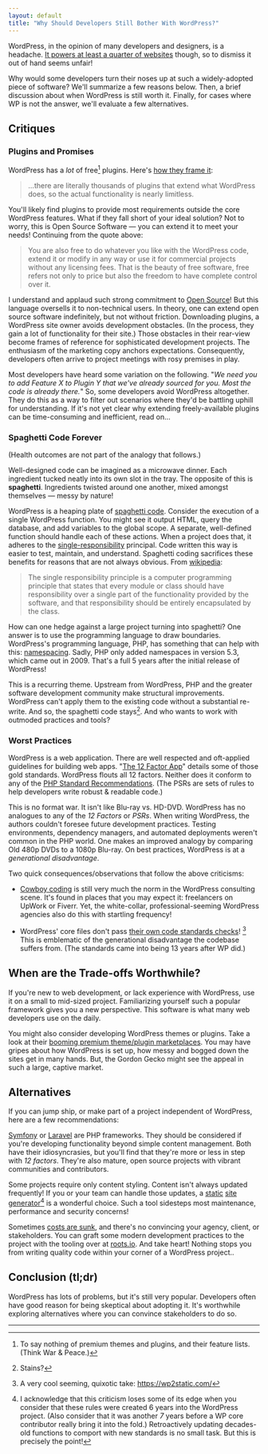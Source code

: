 ```yaml
---
layout: default
title: "Why Should Developers Still Bother With WordPress?"
---
```


WordPress, in the opinion of many developers and designers, is a headache. [It
powers at least a quarter of websites][wp-usage] though, so to dismiss it out of
hand seems unfair!

Why would some developers turn their noses up at such a widely-adopted piece of
software? We'll summarize a few reasons below. Then, a brief discussion about
when WordPress is still worth it. Finally, for cases where WP is not the answer,
we'll evaluate a few alternatives.

## Critiques

<h3 class="margin-numeral" data-margin-num="1.">Plugins and Promises</h3>

WordPress has a *lot* of free[^1] plugins. Here's [how they frame
it][wp-plugins-copy]:

> ...there are literally thousands of plugins that extend what WordPress does,
  so the actual functionality is nearly limitless.

You'll likely find plugins to provide most requirements outside the core
WordPress features. What if they fall short of your ideal solution? Not to
worry, this is Open Source Software &mdash; you can extend it to meet your
needs! Continuing from the quote above:

> You are also free to do whatever you like with the WordPress code, extend it
  or modify in any way or use it for commercial projects without any licensing
  fees. That is the beauty of free software, free refers not only to price but
  also the freedom to have complete control over it.

I understand and applaud such strong commitment to [Open Source][open-source]!
But this language oversells it to non-technical users. In theory, one can extend
open source software indefinitely, but not without friction. Downloading
plugins, a WordPress site owner avoids development obstacles. (In the process,
they gain a lot of functionality for their site.) Those obstacles in their
rear-view become frames of reference for sophisticated development projects. The
enthusiasm of the marketing copy anchors expectations. Consequently, developers
often arrive to project meetings with rosy premises in play.

Most developers have heard some variation on the following. "*We need you to add
Feature X to Plugin Y that we've already sourced for you. Most the code is
already there.*" So, some developers avoid WordPress altogether. They do this as
a way to filter out scenarios where they'd be battling uphill for understanding.
If it's not yet clear why extending freely-available plugins can be
time-consuming and inefficient, read on...


<h3 class="margin-numeral" data-margin-num="2.">Spaghetti Code Forever</h3>

(Health outcomes are not part of the analogy that follows.)

Well-designed code can be imagined as a microwave dinner. Each ingredient tucked
neatly into its own slot in the tray. The opposite of this is **spaghetti**.
Ingredients twisted around one another, mixed amongst themselves &mdash; messy
by nature!

WordPress is a heaping plate of [spaghetti code][spaghetti-code]. Consider the
execution of a single WordPress function. You might see it output HTML, query
the database, and add variables to the global scope. A separate, well-defined
function should handle each of these actions. When a project does that, it
adheres to the [single-responsibility] principal. Code written this way is
easier to test, maintain, and understand. Spaghetti coding sacrifices these
benefits for reasons that are not always obvious. From
[wikipedia][single-responsibility]:

> The single responsibility principle is a computer programming principle that
states that every module or class should have responsibility over a single part
of the functionality provided by the software, and that responsibility should be
entirely encapsulated by the class.

How can one hedge against a large project turning into spaghetti? One answer is
to use the programming language to draw boundaries. WordPress's programming
language, PHP, has something that can help with this:
[namespacing][namespacing]. Sadly, PHP only added namespaces in version 5.3,
which came out in 2009. That's a full 5 years after the initial release of
WordPress!

This is a recurring theme. Upstream from WordPress, PHP and the greater software
development community make structural improvements. WordPress can't apply them
to the existing code without a substantial re-write. And so, the spaghetti code
stays[^2]. And who wants to work with outmoded practices and tools?


<h3 class="margin-numeral" data-margin-num="3.">Worst Practices</h3>


WordPress is a web application. There are well respected and oft-applied
guidelines for building web apps. "[The 12 Factor App][12-factor]" details some
of those gold standards. WordPress flouts all 12 factors. Neither does it
conform to any of the [PHP Standard Recommendations][psrs]. (The PSRs are sets
of rules to help developers write robust & readable code.)

This is no format war. It isn't like Blu-ray vs. HD-DVD. WordPress has no
analogues to any of the *12 Factors* or *PSRs*. When writing WordPress, the
authors couldn't foresee future development practices. Testing environments,
dependency managers, and automated deployments weren't common in the PHP world.
One makes an improved analogy by comparing Old 480p DVDs to a 1080p Blu-ray. On
best practices, WordPress is at a *generational disadvantage*.

Two quick consequences/observations that follow the above criticisms:

* [Cowboy coding][cowboy] is still very much the norm in the WordPress
  consulting scene. It's found in places that you may expect it: freelancers on
  UpWork or Fiverr. Yet, the white-collar, professional-seeming WordPress
  agencies also do this with startling frequency!

* WordPress' core files don't pass [their own code standards
  checks][wp-coding-standards]! [^4] This is emblematic of the generational
  disadvantage the codebase suffers from. (The standards came into being 13
  years after WP did.)


## When are the Trade-offs Worthwhile?

If you're new to web development, or lack experience with WordPress, use it on a
small to mid-sized project. Familiarizing yourself such a popular framework
gives you a new perspective. This software is what many web developers use on
the daily.

You might also consider developing WordPress themes or plugins. Take a look at
their [booming premium theme/plugin marketplaces][wp-marketplaces]. You may have
gripes about how WordPress is set up, how messy and bogged down the sites get in
many hands. But, the Gordon Gecko might see the appeal in such a large, captive
market.


## Alternatives

If you can jump ship, or make part of a project independent of WordPress, here
are a few recommendations:

[Symfony][symfony] or [Laravel][laravel] are PHP frameworks. They should be
considered if you're developing functionality beyond simple content management.
Both have their idiosyncrasies, but you'll find that they're more or less in
step with *12 factors*. They're also mature, open source projects with vibrant
communities and contributors.

Some projects require only content styling. Content isn't always updated
frequently! If you or your team can handle those updates, a [static][jekyll]
[site][next] [generator][hugo][^3] is a wonderful choice. Such a tool sidesteps
most maintenance, performance and security concerns!

Sometimes [costs are sunk][sunk-costs], and there's no convincing your agency,
client, or stakeholders. You can graft some modern development practices to the
project with the tooling over at [roots.io](https://roots.io). And take heart!
Nothing stops you from writing quality code within your corner of a WordPress
project..


## Conclusion (tl;dr)

WordPress has lots of problems, but it's still very popular. Developers often
have good reason for being skeptical about adopting it. It's worthwhile
exploring alternatives where you can convince stakeholders to do so.

---

[^1]: To say nothing of premium themes and plugins, and their feature lists.
      (Think War & Peace.)

[^2]: Stains?

[^3]: I acknowledge that this criticism loses some of its edge when you consider
      that these rules were created 6 years into the WordPress project. (Also
      consider that it was another *7* years before a WP core contributor really
      bring it into the fold.) Retroactively updating decades-old functions to
      comport with new standards is no small task. But this is precisely the
      point!

[^4]: A very cool seeming, quixotic take: https://wp2static.com/


[12-factor]: https://12factor.net/
[wp-usage]: https://www.codeinwp.com/blog/wordpress-statistics/#popularity
[wp-coding-standards]: https://github.com/WordPress-Coding-Standards/WordPress-Coding-Standards/blob/develop/README.md#project-history
[open-source]: https://en.wikipedia.org/wiki/Open-source_software
[cowboy]: https://en.wikipedia.org/wiki/Cowboy_coding
[wp-plugins-copy]: https://wordpress.org/about/features/
[single-responsibility]: https://en.wikipedia.org/wiki/Single_responsibility_principle
[spaghetti-code]: https://en.wikipedia.org/wiki/Spaghetti_code
[psrs]: https://www.php-fig.org/psr/
[sunk-costs]: https://link.springer.com/chapter/10.1007%2F978-3-642-30350-0_11
[wp-marketplaces]: https://kinsta.com/blog/themeforest-pros-cons/
[symfony]: https://symfony.com/
[laravel]: https://laravel.com/
[jekyll]: https://jekyllrb.com/
[next]: https://nextjs.org/learn/
[hugo]: https://gohugo.io/
[namespacing]: http://php.net/manual/en/language.namespaces.rationale.php
